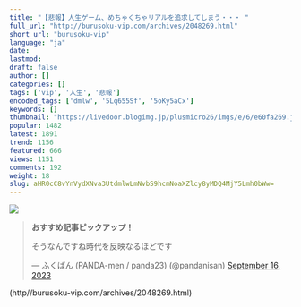 ```yaml
---
title: "【悲報】人生ゲーム、めちゃくちゃリアルを追求してしまう・・・ "
full_url: "http://burusoku-vip.com/archives/2048269.html"
short_url: "burusoku-vip"
language: "ja"
date: 
lastmod: 
draft: false
author: []
categories: []
tags: ['vip', '人生', '悲報']
encoded_tags: ['dmlw', '5Lq655Sf', '5oKy5aCx']
keywords: []
thumbnail: "https://livedoor.blogimg.jp/plusmicro26/imgs/e/6/e60fa269.jpg"
popular: 1482
latest: 1891
trend: 1156
featured: 666
views: 1151
comments: 192
weight: 18
slug: aHR0cC8vYnVydXNva3UtdmlwLmNvbS9hcmNoaXZlcy8yMDQ4MjY5Lmh0bWw=
---
```


![](https://livedoor.blogimg.jp/plusmicro26/imgs/e/6/e60fa269.jpg)

<blockquote class='twitter-tweet'><p><b>おすすめ記事ピックアップ！</b></p><p lang='ja' dir='ltr'>そうなんですね時代を反映なるほどです</p>— ふくぱん (PANDA-men / panda23) (@pandanisan) <a href='https//twitter.com/pandanisan/status/1702887083654996089?ref_src=twsrc%5Etfw'>September 16, 2023</a></blockquote> 

(http//burusoku-vip.com/archives/2048269.html)
